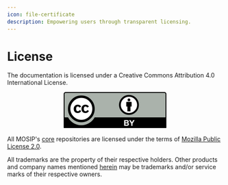 ```yaml
---
icon: file-certificate
description: Empowering users through transparent licensing.
---
```


# License

The documentation is licensed under a Creative Commons Attribution 4.0 International License.

<div align="center"><img src="../.gitbook/assets/by.svg" alt="CC license Image"></div>

All MOSIP's [core](https://github.com/mosip) repositories are licensed under the terms of [Mozilla Public License 2.0](https://github.com/mosip/commons/blob/master/LICENSE).

All trademarks are the property of their respective holders. Other products and company names mentioned [herein](https://github.com/mosip) may be trademarks and/or service marks of their respective owners.
